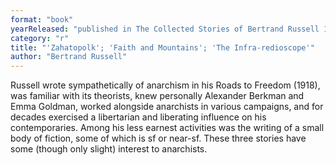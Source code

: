 ```yaml
---
format: "book"
yearReleased: "published in The Collected Stories of Bertrand Russell 1972"
category: "r"
title: "'Zahatopolk'; 'Faith and Mountains'; 'The Infra-redioscope'"
author: "Bertrand Russell"
---
```

Russell wrote sympathetically of anarchism in his Roads to Freedom (1918), was familiar with its theorists, knew personally Alexander Berkman and Emma Goldman, worked alongside anarchists in various campaigns, and for decades exercised a libertarian and liberating influence on his contemporaries. Among his less earnest activities was the writing of a small body of fiction, some of which is sf or near-sf. These three stories have some (though only slight) interest to anarchists.